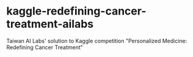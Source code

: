 # kaggle-redefining-cancer-treatment-ailabs
Taiwan AI Labs' solution to Kaggle competition "Personalized Medicine: Redefining Cancer Treatment"
